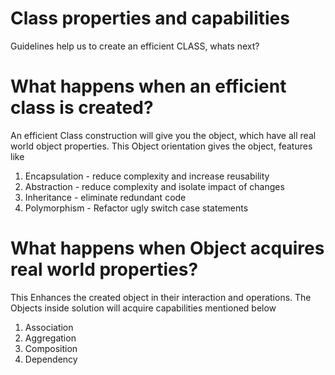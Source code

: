 # Class properties and capabilities

Guidelines help us to create an efficient CLASS, whats next?

# What happens when an efficient class is created?

An efficient Class construction will give you the object, which have all real world object properties. This Object orientation gives the object, features like

1) Encapsulation - reduce complexity and increase reusability
2) Abstraction   - reduce complexity and isolate impact of changes
3) Inheritance   - eliminate redundant code
4) Polymorphism  - Refactor ugly switch case statements

# What happens when Object acquires real world properties?

This Enhances the created object in their interaction and operations. The Objects inside solution will acquire capabilities mentioned below

1) Association
2) Aggregation
3) Composition
4) Dependency

